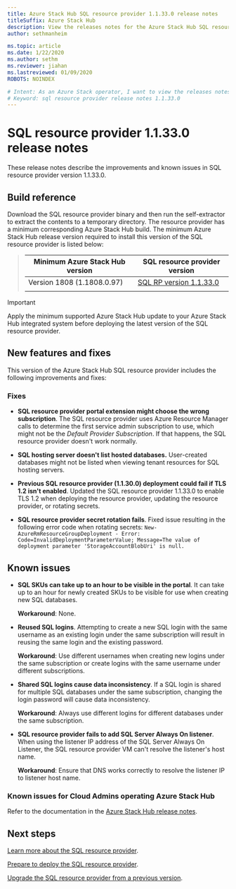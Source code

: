 ```yaml
---
title: Azure Stack Hub SQL resource provider 1.1.33.0 release notes
titleSuffix: Azure Stack Hub
description: View the releases notes for the Azure Stack Hub SQL resource provider 1.1.33.0 update.
author: sethmanheim

ms.topic: article
ms.date: 1/22/2020
ms.author: sethm
ms.reviewer: jiahan
ms.lastreviewed: 01/09/2020
ROBOTS: NOINDEX

# Intent: As an Azure Stack operator, I want to view the releases notes for the Azure Stack SQL resource provider 1.1.33.0 update.
# Keyword: sql resource provider release notes 1.1.33.0
---
```



# SQL resource provider 1.1.33.0 release notes

These release notes describe the improvements and known issues in SQL resource provider version 1.1.33.0.

## Build reference
Download the SQL resource provider binary and then run the self-extractor to extract the contents to a temporary directory. The resource provider has a minimum corresponding Azure Stack Hub build. The minimum Azure Stack Hub release version required to install this version of the SQL resource provider is listed below:

> |Minimum Azure Stack Hub version|SQL resource provider version|
> |-----|-----|
> |Version 1808 (1.1808.0.97)|[SQL RP version 1.1.33.0](https://aka.ms/azurestacksqlrp11330)|  
> |     |     |

> [!IMPORTANT]
> Apply the minimum supported Azure Stack Hub update to your Azure Stack Hub integrated system before deploying the latest version of the SQL resource provider.

## New features and fixes
This version of the Azure Stack Hub SQL resource provider includes the following improvements and fixes:

### Fixes

- **SQL resource provider portal extension might choose the wrong subscription**. The SQL resource provider uses Azure Resource Manager calls to determine the first service admin subscription to use, which might not be the *Default Provider Subscription*. If that happens, the SQL resource provider doesn't work normally.

- **SQL hosting server doesn't list hosted databases.** User-created databases might not be listed when viewing tenant resources for SQL hosting servers.

- **Previous SQL resource provider (1.1.30.0) deployment could fail if TLS 1.2 isn't enabled**. Updated the SQL resource provider 1.1.33.0 to enable TLS 1.2 when deploying the resource provider, updating the resource provider, or rotating secrets.

- **SQL resource provider secret rotation fails**. Fixed issue resulting in the following error code when rotating secrets:
`New-AzureRmResourceGroupDeployment - Error: Code=InvalidDeploymentParameterValue; Message=The value of deployment parameter 'StorageAccountBlobUri' is null.`

## Known issues

- **SQL SKUs can take up to an hour to be visible in the portal**. It can take up to an hour for newly created SKUs to be visible for use when creating new SQL databases.

    **Workaround**: None.

- **Reused SQL logins**. Attempting to create a new SQL login with the same username as an existing login under the same subscription will result in reusing the same login and the existing password.

    **Workaround**: Use different usernames when creating new logins under the same subscription or create logins with the same username under different subscriptions.

- **Shared SQL logins cause data inconsistency**. If a SQL login is shared for multiple SQL databases under the same subscription, changing the login password will cause data inconsistency.

    **Workaround**: Always use different logins for different databases under the same subscription.

- **SQL resource provider fails to add SQL Server Always On listener**. When using the listener IP address of the SQL Server Always On Listener, the SQL resource provider VM can't resolve the listener's host name.

    **Workaround**: Ensure that DNS works correctly to resolve the listener IP to listener host name.

### Known issues for Cloud Admins operating Azure Stack Hub
Refer to the documentation in the [Azure Stack Hub release notes](azure-stack-servicing-policy.md).

## Next steps
[Learn more about the SQL resource provider](azure-stack-sql-resource-provider.md).

[Prepare to deploy the SQL resource provider](azure-stack-sql-resource-provider-deploy.md#prerequisites).

[Upgrade the SQL resource provider from a previous version](azure-stack-sql-resource-provider-update.md).
